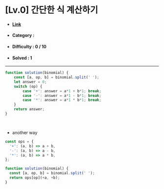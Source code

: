 # [Lv.0] 간단한 식 계산하기 
* #### [Link](https://school.programmers.co.kr/learn/courses/30/lessons/181865)
* #### Category : 
* #### Difficulty : 0 / 10  
* #### Solved : 1

<hr />

```js
function solution(binomial) {
    const [a, op, b] = binomial.split(' ');
    let answer = 0;
    switch (op) {
        case '+': answer = a*1 + b*1; break;
        case '-': answer = a*1 - b*1; break;
        case '*': answer = a*1 * b*1; break;
    }
    return answer;
}
```

<br />

* another way
```js
const ops = {
  '+': (a, b) => a + b,
  '-': (a, b) => a - b,
  '*': (a, b) => a * b,
};

function solution(binomial) {
  const [a, op, b] = binomial.split(' ');
  return ops[op](+a, +b);
}
```